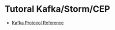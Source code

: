 # Tutoral Kafka/Storm/CEP
* [Kafka Protocol Reference](https://cwiki.apache.org/confluence/display/KAFKA/A+Guide+To+The+Kafka+Protocol)
